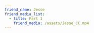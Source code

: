 ```yaml
---
friend_name: Jesse
friend_media_list:
  - title: Part 1
    friend_media: /assets/Jesse_CC.mp4
---
```

